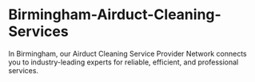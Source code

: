 # Birmingham-Airduct-Cleaning-Services
In Birmingham, our Airduct Cleaning Service Provider Network connects you to industry-leading experts for reliable, efficient, and professional services.
